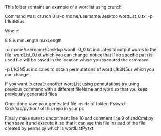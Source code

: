This folder contains an example of a wordlist using crunch

Command was: crunch 8 8 -o /home/username/Desktop wordList_0.txt -p L1k3N5us

Where:

  8 8 is minLength maxLength

  -o /home/username/Desktop wordList_0.txt indicates to output words to the file: wordList_0.txt which you can change, notice that if no specific path is used file will be saved in the location where you executed the command

  -p L1k3N5us indicates to obtain permutations of word L1k3N5us which you can change

If you want to create another wordList using permutations try using previous command with a different fileName and word so that you keep 
previously generated files

Once done save your generated file inside of folder: Psswrd-Crck/src/python/ of this repo in your pc

Finally make sure to uncomment line 10 and comment line 9 of sndCmd.py then save it and execute it, so that it can use this file instead of the file created
by perms.py which is wordListPy.txt

